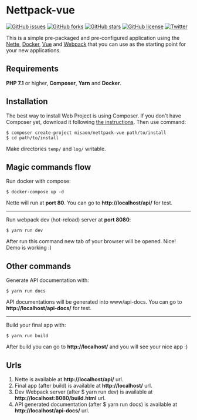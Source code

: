 Nettpack-vue
=============


[![GitHub issues](https://img.shields.io/github/issues/misaon/nettpack-vue.svg)](https://github.com/misaon/nettpack-vue/issues)
[![GitHub forks](https://img.shields.io/github/forks/misaon/nettpack-vue.svg)](https://github.com/misaon/nettpack-vue/network)
[![GitHub stars](https://img.shields.io/github/stars/misaon/nettpack-vue.svg)](https://github.com/misaon/nettpack-vue/stargazers)
[![GitHub license](https://img.shields.io/github/license/misaon/nettpack-vue.svg)](https://github.com/misaon/nettpack-vue/blob/master/LICENSE)
[![Twitter](https://img.shields.io/twitter/url/https/github.com/misaon/nettpack-vue.svg?style=social)](https://twitter.com/intent/tweet?text=Wow:&url=https%3A%2F%2Fgithub.com%2Fmisaon%2Fnettpack-vue)


This is a simple pre-packaged and pre-configured application using the [Nette](https://nette.org), 
[Docker](https://www.docker.com/), [Vue](https://vuejs.org/) and [Webpack](https://webpack.js.org/) 
that you can use as the starting point for your new applications.

Requirements
------------

**PHP 7.1** or higher, **Composer**, **Yarn** and **Docker**.


Installation
------------

The best way to install Web Project is using Composer. If you don't have Composer yet,
download it following [the instructions](https://doc.nette.org/composer). Then use command:

	$ composer create-project misaon/nettpack-vue path/to/install
	$ cd path/to/install


Make directories `temp/` and `log/` writable.


Magic commands flow
----------------
Run docker with compose:

	$ docker-compose up -d

Nette will run at **port 80**. You can go to **http://localhost/api/** for test.

---

Run webpack dev (hot-reload) server at **port 8080**:

    $ yarn run dev
    
After run this command new tab of your browser will be opened. Nice! Demo is working :)


Other commands
----------------
Generate API documentation with:

    $ yarn run docs

API documentations will be generated into www/api-docs. You can go to **http://localhost/api-docs/** for test.

---

Build your final app with:
    
    $ yarn run build

After build you can go to  **http://localhost/** and you will see your nice app :)


Urls
----------------

1) Nette is available at **http://localhost/api/** url.
2) Final app (after build) is available at **http://localhost/** url.
3) Dev Webpack server (after $ yarn run dev) is available at **http://localhost:8080/build.html** url.
4) API generated documentation (after $ yarn run docs) is available at **http://localhost/api-docs/** url.
